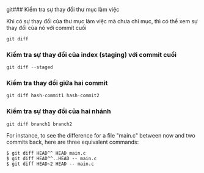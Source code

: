 git### Kiểm tra sự thay đổi thư mục làm việc

Khi có sự thay đổi của thư mục làm việc mà chưa chỉ mục, thì có thể xem sự thay đổi của nó với commit cuối
```cpp
git diff
```


### Kiểm tra sự thay đổi của index (staging) với commit cuối
```cpp
git diff --staged
```


### Kiểm tra thay đổi giữa hai commit
```cpp
git diff hash-commit1 hash-commit2
```

### Kiểm tra sự thay đổi của hai nhánh
```cpp
git diff branch1 branch2
```

For instance, to see the difference for a file "main.c" between now and two commits back, here are three equivalent commands:

```
$ git diff HEAD^^ HEAD main.c
$ git diff HEAD^^..HEAD -- main.c
$ git diff HEAD~2 HEAD -- main.c
```
